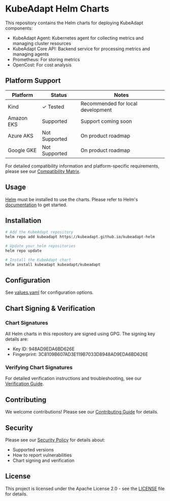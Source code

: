 # KubeAdapt Helm Charts

This repository contains the Helm charts for deploying KubeAdapt components:
- KubeAdapt Agent: Kubernetes agent for collecting metrics and managing cluster resources
- KubeAdapt Core API: Backend service for processing metrics and managing agents
- Prometheus: For storing metrics 
- OpenCost: For cost analysis

## Platform Support

| Platform | Status | Notes |
|----------|---------|---------|
| Kind     | ✓ Tested | Recommended for local development |
| Amazon EKS | Supported | Support coming soon |
| Azure AKS | Not Supported | On product roadmap |
| Google GKE | Not Supported | On product roadmap |

For detailed compatibility information and platform-specific requirements, please see our [Compatibility Matrix](COMPATIBILITY.md).

## Usage

[Helm](https://helm.sh) must be installed to use the charts.
Please refer to Helm's [documentation](https://helm.sh/docs/) to get started.

## Installation

```bash
# Add the KubeAdapt repository
helm repo add kubeadapt https://kubeadapt.github.io/kubeadapt-helm

# Update your helm repositories
helm repo update

# Install the KubeAdapt chart
helm install kubeadapt kubeadapt/kubeadapt
```

## Configuration

See [values.yaml](./charts/kubeadapt/values.yaml) for configuration options.

## Chart Signing & Verification

### Chart Signatures
All Helm charts in this repository are signed using GPG. The signing key details are:

- Key ID: 948AD9EDA6BD626E
- Fingerprint: 3C8109B607AD3E119B7033D8948AD9EDA6BD626E

### Verifying Chart Signatures

For detailed verification instructions and troubleshooting, see our [Verification Guide](docs/security/verification-guide.md).


## Contributing

We welcome contributions! Please see our [Contributing Guide](CONTRIBUTING.md) for details.

## Security

Please see our [Security Policy](SECURITY.md) for details about:
- Supported versions
- How to report vulnerabilities
- Chart signing and verification

## License

This project is licensed under the Apache License 2.0 - see the [LICENSE](LICENSE) file for details. 